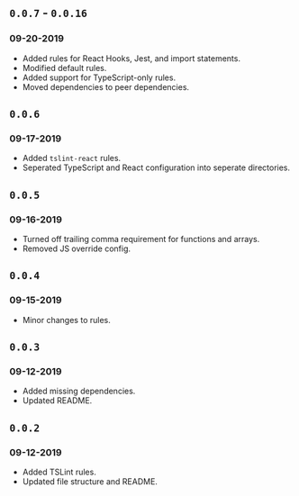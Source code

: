 ## `0.0.7` - `0.0.16`

### 09-20-2019

- Added rules for React Hooks, Jest, and import statements.
- Modified default rules.
- Added support for TypeScript-only rules.
- Moved dependencies to peer dependencies.

## `0.0.6`

### 09-17-2019

- Added `tslint-react` rules.
- Seperated TypeScript and React configuration into seperate directories.

## `0.0.5`

### 09-16-2019

- Turned off trailing comma requirement for functions and arrays.
- Removed JS override config.

## `0.0.4`

### 09-15-2019

- Minor changes to rules.

## `0.0.3`

### 09-12-2019

- Added missing dependencies.
- Updated README.

## `0.0.2`

### 09-12-2019

- Added TSLint rules.
- Updated file structure and README.
